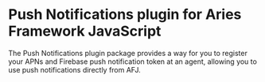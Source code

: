 # Push Notifications plugin for Aries Framework JavaScript

The Push Notifications plugin package provides a way for you to register your APNs and Firebase push notification token at an agent, allowing you to use push notifications directly from AFJ.
